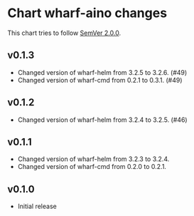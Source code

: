 # Chart wharf-aino changes

This chart tries to follow [SemVer 2.0.0](https://semver.org/).

<!--
	When composing new changes to this list, try to follow convention.

	Since PR #6 we no longer specify WIP or date per version, in contrast to how
	we operate in our other iver-wharf repos. All changes are published as soon
	as they hit the master branch.

	A good source on conventions can be found here:
	https://changelog.md/
-->

## v0.1.3

- Changed version of wharf-helm from 3.2.5 to 3.2.6. (#49)
- Changed version of wharf-cmd from 0.2.1 to 0.3.1. (#49)

## v0.1.2

- Changed version of wharf-helm from 3.2.4 to 3.2.5. (#46)

## v0.1.1

- Changed version of wharf-helm from 3.2.3 to 3.2.4.
- Changed version of wharf-cmd from 0.2.0 to 0.2.1.

## v0.1.0

- Initial release
